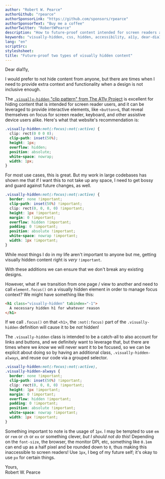 ```yaml
---
author: "Robert W. Pearce"
authorGithub: "rpearce"
authorSponsorLink: "https://github.com/sponsors/rpearce"
authorSponsorText: "Buy me a coffee"
authorTwitter: "RobertWPearce"
description: "How to future-proof content intended for screen readers and other assistive devices"
keywords: "visually-hidden, css, hidden, accessibility, a11y, dear-dia11y"
lang: "en"
scriptSrc:
styleshsheet:
title: "Future-proof two types of visually hidden content"
---
```


Dear dia11y,

I would prefer to not hide content from anyone, but there are times when I
need to provide extra context and functionality when a design is not inclusive
enough.

The [`.visually-hidden` "clip pattern" from The A11y
Project](https://www.a11yproject.com/posts/2013-01-11-how-to-hide-content/) is
excellent for hiding content that is intended for screen reader users, and it
can be leveraged to provide interactive elements, like `<button>`s, that reveal
themselves on focus for screen reader, keyboard, and other assistive device
users alike. Here's what that website's recommendation is:

```css
.visually-hidden:not(:focus):not(:active) {
  clip: rect(0 0 0 0);
  clip-path: inset(50%);
  height: 1px;
  overflow: hidden;
  position: absolute;
  white-space: nowrap;
  width: 1px;
}
```

For most use cases, this is great. But my work in large codebases has shown me
that if I want this to not take up any space, I need to get bossy and guard
against future changes, as well.

```css
.visually-hidden:not(:focus):not(:active) {
  border: none !important;
  clip-path: inset(50%) !important;
  clip: rect(0, 0, 0, 0) !important;
  height: 1px !important;
  margin: 0 !important;
  overflow: hidden !important;
  padding: 0 !important;
  position: absolute !important;
  white-space: nowrap !important;
  width: 1px !important;
}
```

While most things I do in my life aren't important to anyone but me, getting
visually hidden content right is _very_ `!important`.

With these additions we can ensure that we don't break any existing designs.

However, what if we transition from one page / view to another and need to call
`element.focus()` on a visually hidden element in order to manage focus context?
We might have something like this:

```html
<h1 class="visually-hidden" tabindex="-1">
  A necessary hidden h1 for whatever reason
</h1>
```

If we call `.focus()` on that `<h1>`, the `:not(:focus)` part of the
`.visually-hidden` definition will cause it to be _not_ hidden!

The `.visually-hidden` class is intended to be a catch-all to also account for
links and buttons, and we definitely want to leverage that, but there are times
where we _know_ we will never want it to be focused, so we can be explicit about
doing so by having an additional class, `.visually-hidden-always`, and reuse our
code via a grouped selector.

```css
.visually-hidden:not(:focus):not(:active),
.visually-hidden-always {
  border: none !important;
  clip-path: inset(50%) !important;
  clip: rect(0, 0, 0, 0) !important;
  height: 1px !important;
  margin: 0 !important;
  overflow: hidden !important;
  padding: 0 !important;
  position: absolute !important;
  white-space: nowrap !important;
  width: 1px !important;
}
```

Something important to note is the usage of `1px`. I may be tempted to use `em`
or `rem` or `ch` or `ex` or something clever, _but I should not do this_!
Depending on the `font-size`, the browser, the monitor DPI, etc, something like
`0.1em` can end up as a half pixel and be rounded down to `0`, thus making this
inaccessible to screen readers! Use `1px`, I beg of my future self; it's okay to
use `px` for certain things.

Yours,<br />
Robert W. Pearce

